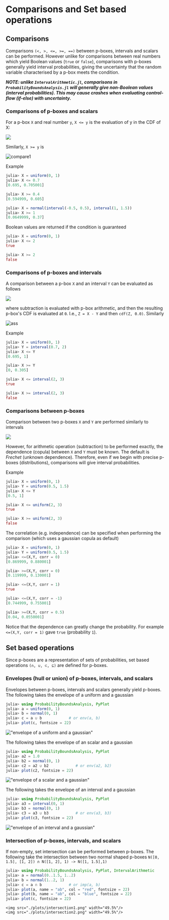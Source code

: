 # Comparisons and Set based operations

Comparisons
---

Comparisons `(<, >, <=, >=, ==)` between p-boxes, intervals and scalars can be performed. However unlike for comparisons between real numbers which yield Boolean values (`true` or `false`), comparisons with p-boxes generally yield interval probabilities, giving the uncertainty that the random variable characterised by a p-box meets the condition.

__*NOTE: unlike `IntervalArithmetic.jl`, comparisons in `ProbabilityBoundsAnalysis.jl` will generally give non-Boolean values (interval probabilities). This may cause crashes when evaluating control-flow (if-else) with uncertainty.*__

### Comparisons of p-boxes and scalars

For a p-box `X` and real number `y`, `X <= y` is the evaluation of y in the CDF of X:

![](https://latex.codecogs.com/png.image?%5Cinline%20%5Ctiny%20%5Cdpi%7B300%7DX%20%5Cleq%20y%20%5Cto%20F_%7BX%7D(y))


Similarly, `X >= y` is

![compare1](https://latex.codecogs.com/png.image?%5Cinline%20%5Ctiny%20%5Cdpi%7B300%7DX%20%5Cgeq%20y%20%5Cto%201%20-%20F_%7BX%7D(y))

Example
```julia
julia> X = uniform(0, 1)
julia> X <= 0.7
[0.695, 0.705001]

julia> X >= 0.4
[0.594999, 0.605]

julia> X = normal(interval(-0.5, 0.5), interval(1, 1.5))
julia> X >= 1
[0.0649999, 0.37]
```

Boolean values are returned if the condition is guaranteed

```julia
julia> X = uniform(0, 1)
julia> X <= 2
true

julia> X >= 2
false
```

### Comparisons of p-boxes and intervals

A comparison between a p-box `X` and an interval `Y` can be evaluated as follows

![](https://latex.codecogs.com/png.image?%5Cinline%20%5Ctiny%20%5Cdpi%7B300%7DX%20%5Cleq%20Y%20%5Cto%20X%20-%20Y%20%5Cleq%200)


where subtraction is evaluated with p-box arithmetic, and then the resulting p-box's CDF is evaluated at `0`. I.e., `Z = X - Y` and then `cdf(Z, 0.0)`. Similarly

![ass](https://latex.codecogs.com/png.image?%5Cinline%20%5Ctiny%20%5Cdpi%7B300%7DX%20%5Cgeq%20Y%20%5Cto%20Y%20-%20X%20%5Cleq%200)

Example
```julia
julia> X = uniform(0, 1)
julia> Y = interval(0.7, 2)
julia> X <= Y
[0.695, 1]

julia> X >= Y
[0, 0.305]

julia> X <= interval(2, 3)
true

julia> X >= interval(2, 3)
false
```

### Comparisons between p-boxes

Comparison between two p-boxes `X` and `Y` are performed similarly to intervals

![](https://latex.codecogs.com/png.image?%5Cinline%20%5Ctiny%20%5Cdpi%7B300%7DX%20%5Cleq%20Y%20%5Cto%20X%20-%20Y%20%5Cleq%200)

However, for arithmetic operation (subtraction) to be performed exactly, the dependence (copula) between `X` and `Y` must be known. The default is _Frechet_ (unknown dependence). Therefore, even if we begin with precise p-boxes (distributions), comparisons will give interval probabilities. 

Example

```julia
julia> X = uniform(0, 1)
julia> Y = uniform(0.5, 1.5)
julia> X <= Y
[0.5, 1]

julia> X <= uniform(2, 3)
true

julia> X >= uniform(2, 3)
false
```

The correlation (e.g. independence) can be specified when performing the comparison (which uses a gaussian copula as default)


```julia
julia> X = uniform(0, 1)
julia> Y = uniform(0.5, 1.5)
julia> <=(X,Y, corr = 0)
[0.869999, 0.880001]

julia> >=(X,Y, corr = 0)
[0.119999, 0.130001]

julia> <=(X,Y, corr = 1)
true

julia> <=(X,Y, corr = -1)
[0.744999, 0.755001]

julia> >=(X,Y, corr = 0.5)
[0.04, 0.0550001]
```

Notice that the dependence can greatly change the probability. For example `<=(X,Y, corr = 1)` gave `true` (probability `1`).

Set based operations
---
Since p-boxes are a representation of sets of probabilities, set based operations `(∩, ∪, ⊂, ⊆)` are defined for p-boxes.


### Envelopes (hull or union) of p-boxes, intervals, and scalars

Envelopes between p-boxes, intervals and scalars generally yield p-boxes. The following takes the envelope of a uniform and a gaussian

```julia
julia> using ProbabilityBoundsAnalysis, PyPlot
julia> a = uniform(0, 1)
julia> b = normal(0, 1)
julia> c = a ∪ b            # or env(a, b)
julia> plot(c, fontsize = 22)
```
!["envelope of a uniform and a gaussian"](./plots/envelope1.png)

The following takes the envelope of an scalar and a gaussian

```julia
julia> using ProbabilityBoundsAnalysis, PyPlot
julia> a2 = 1.0
julia> b2 = normal(0, 1)
julia> c2 = a2 ∪ b2            # or env(a2, b2)
julia> plot(c2, fontsize = 22)
```
!["envelope of a scalar and a gaussian"](./plots/envelope3.png)


The following takes the envelope of an interval and a gaussian

```julia
julia> using ProbabilityBoundsAnalysis, PyPlot
julia> a3 = interval(0, 1)
julia> b3 = normal(0, 1)
julia> c3 = a3 ∪ b3            # or env(a3, b3)
julia> plot(c3, fontsize = 22)
```
!["envelope of an interval and a gaussian"](./plots/envelope2.png)

### Intersection of p-boxes, intervals, and scalars
If non-empty, set intersection can be performed between p-boxes. The following take the intersection between two normal shaped p-boxes `N([0, 1.5], [1, 2]) ∩ N([1, 2], 1) -> N([1, 1.5],1)`

```julia
julia> using ProbabilityBoundsAnalysis, PyPlot, IntervalArithmetic
julia> a = normal(0..1.5, 1..2)
julia> b = normal(1..2, 1)
julia> c = a ∩ b            # or imp(a, b)
julia> plot(a, name = "ab", col = "red", fontsize = 22)
julia> plot(b, name = "ab", col = "blue", fontsize = 22)
julia> plot(c, fontsize = 22)
```
```@raw html
<img src="./plots/intersection1.png" width="49.5%"/>
<img src="./plots/intersection2.png" width="49.5%"/>
```